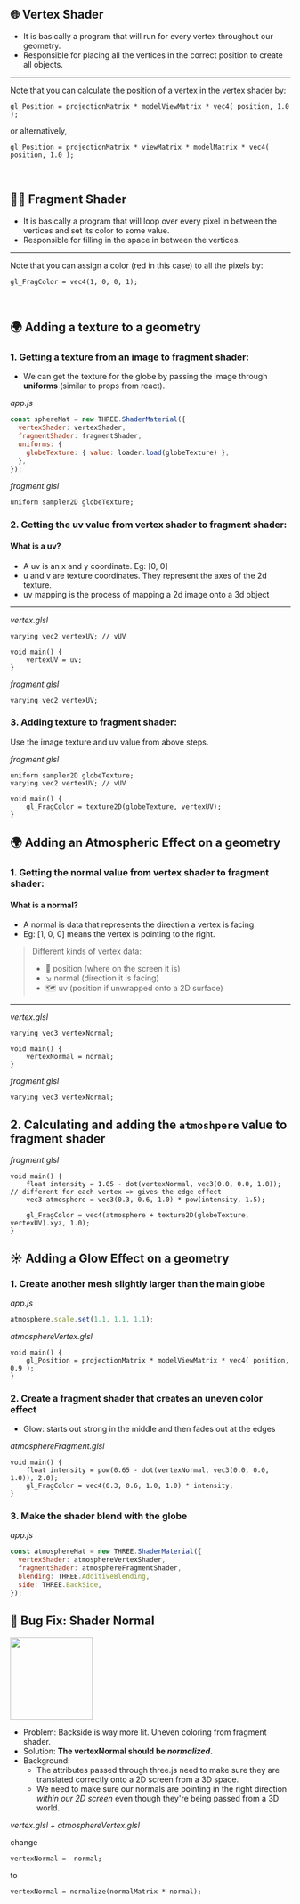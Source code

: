 ## 🌐 Vertex Shader

- It is basically a program that will run for every vertex throughout our geometry.
- Responsible for placing all the vertices in the correct position to create all objects.

<hr>

Note that you can calculate the position of a vertex in the vertex shader by:

`gl_Position = projectionMatrix * modelViewMatrix * vec4( position, 1.0 );`

or alternatively,

`gl_Position = projectionMatrix * viewMatrix * modelMatrix * vec4( position, 1.0 );`

<br>

## 🏳️‍🌈 Fragment Shader

- It is basically a program that will loop over every pixel in between the vertices and set its color to some value.
- Responsible for filling in the space in between the vertices.

<hr>

Note that you can assign a color (red in this case) to all the pixels by:

`gl_FragColor = vec4(1, 0, 0, 1);`

<br>

## 🌍 Adding a texture to a geometry

### 1. Getting a texture from an image to fragment shader:

- We can get the texture for the globe by passing the image through **uniforms** (similar to props from react).

_app.js_

```js
const sphereMat = new THREE.ShaderMaterial({
  vertexShader: vertexShader,
  fragmentShader: fragmentShader,
  uniforms: {
    globeTexture: { value: loader.load(globeTexture) },
  },
});
```

_fragment.glsl_

```
uniform sampler2D globeTexture;
```

### 2. Getting the uv value from vertex shader to fragment shader:

#### What is a uv?

- A uv is an x and y coordinate. Eg: [0, 0]
- u and v are texture coordinates. They represent the axes of the 2d texture.
- uv mapping is the process of mapping a 2d image onto a 3d object

<hr>

_vertex.glsl_

```
varying vec2 vertexUV; // vUV

void main() {
    vertexUV = uv;
}
```

_fragment.glsl_

```
varying vec2 vertexUV;
```

### 3. Adding texture to fragment shader:

Use the image texture and uv value from above steps.

_fragment.glsl_

```
uniform sampler2D globeTexture;
varying vec2 vertexUV; // vUV

void main() {
    gl_FragColor = texture2D(globeTexture, vertexUV);
}
```

## 🌍 Adding an Atmospheric Effect on a geometry

### 1. Getting the normal value from vertex shader to fragment shader:

#### What is a normal?

- A normal is data that represents the direction a vertex is facing.
- Eg: [1, 0, 0] means the vertex is pointing to the right.

> Different kinds of vertex data:
>
> - 📍 position (where on the screen it is)
> - ↘️ normal (direction it is facing)
> - 🗺️ uv (position if unwrapped onto a 2D surface)

<hr>

_vertex.glsl_

```
varying vec3 vertexNormal;

void main() {
    vertexNormal = normal;
}
```

_fragment.glsl_

```
varying vec3 vertexNormal;
```

## 2. Calculating and adding the `atmoshpere` value to fragment shader

_fragment.glsl_

```
void main() {
    float intensity = 1.05 - dot(vertexNormal, vec3(0.0, 0.0, 1.0)); // different for each vertex => gives the edge effect
    vec3 atmosphere = vec3(0.3, 0.6, 1.0) * pow(intensity, 1.5);

    gl_FragColor = vec4(atmosphere + texture2D(globeTexture, vertexUV).xyz, 1.0);
}
```

## ☀️ Adding a Glow Effect on a geometry

### 1. Create another mesh slightly larger than the main globe

_app.js_

```js
atmosphere.scale.set(1.1, 1.1, 1.1);
```

_atmosphereVertex.glsl_

```
void main() {
    gl_Position = projectionMatrix * modelViewMatrix * vec4( position, 0.9 );
}
```

### 2. Create a fragment shader that creates an uneven color effect

- Glow: starts out strong in the middle and then fades out at the edges

_atmosphereFragment.glsl_

```
void main() {
    float intensity = pow(0.65 - dot(vertexNormal, vec3(0.0, 0.0, 1.0)), 2.0);
    gl_FragColor = vec4(0.3, 0.6, 1.0, 1.0) * intensity;
}
```

### 3. Make the shader blend with the globe

_app.js_

```js
const atmosphereMat = new THREE.ShaderMaterial({
  vertexShader: atmosphereVertexShader,
  fragmentShader: atmosphereFragmentShader,
  blending: THREE.AdditiveBlending,
  side: THREE.BackSide,
});
```

## 🦠 Bug Fix: Shader Normal

<img height="148px" src="https://user-images.githubusercontent.com/59930625/197463795-1eb5f2ad-69eb-4464-a0d9-f57879ebd4d7.png">

- Problem: Backside is way more lit. Uneven coloring from fragment shader.
- Solution: **The vertexNormal should be _normalized_.**
- Background:
  - The attributes passed through three.js need to make sure they are translated correctly onto a 2D screen from a 3D space.
  - We need to make sure our normals are pointing in the right direction _within our 2D screen_ even though they're being passed from a 3D world.

_vertex.glsl + atmosphereVertex.glsl_

change

```
vertexNormal =  normal;
```

to

```
vertexNormal = normalize(normalMatrix * normal);
```
